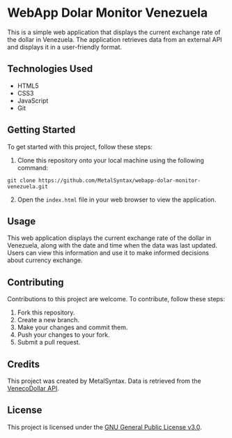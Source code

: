 # WebApp Dolar Monitor Venezuela
This is a simple web application that displays the current exchange rate of the dollar in Venezuela. The application retrieves data from an external API and displays it in a user-friendly format.

## Technologies Used

- HTML5
- CSS3
- JavaScript
- Git

## Getting Started

To get started with this project, follow these steps:

1. Clone this repository onto your local machine using the following command:

```
git clone https://github.com/MetalSyntax/webapp-dolar-monitor-venezuela.git
```

2. Open the `index.html` file in your web browser to view the application.

## Usage

This web application displays the current exchange rate of the dollar in Venezuela, along with the date and time when the data was last updated. Users can view this information and use it to make informed decisions about currency exchange.

## Contributing

Contributions to this project are welcome. To contribute, follow these steps:

1. Fork this repository.
2. Create a new branch.
3. Make your changes and commit them.
4. Push your changes to your fork.
5. Submit a pull request.

## Credits

This project was created by MetalSyntax. Data is retrieved from the [VenecoDollar API](https://venecodollar.vercel.app/).

## License

This project is licensed under the [GNU General Public License v3.0](https://www.gnu.org/licenses/gpl-3.0.en.html).